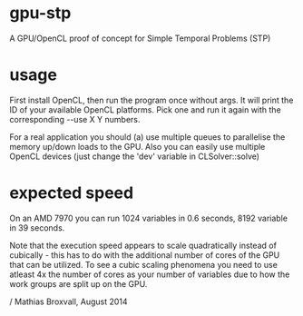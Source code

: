 gpu-stp
=======

A GPU/OpenCL proof of concept for Simple Temporal Problems (STP)

usage
=====

First install OpenCL, then run the program once without args. It will print
the ID of your available OpenCL platforms. Pick one and run it again
with the corresponding --use X Y numbers.

For a real application you should (a) use multiple queues to
parallelise the memory up/down loads to the GPU. Also you can easily
use multiple OpenCL devices (just change the 'dev' variable in
CLSolver::solve)

expected speed
==============

On an AMD 7970 you can run 1024 variables in 0.6 seconds, 8192
variable in 39 seconds.  

Note that the execution speed appears to scale quadratically instead
of cubically - this has to do with the additional number of cores of
the GPU that can be utilized. To see a cubic scaling phenomena you
need to use atleast 4x the number of cores as your number of variables
due to how the work groups are split up on the GPU.  

/ Mathias Broxvall, August 2014
